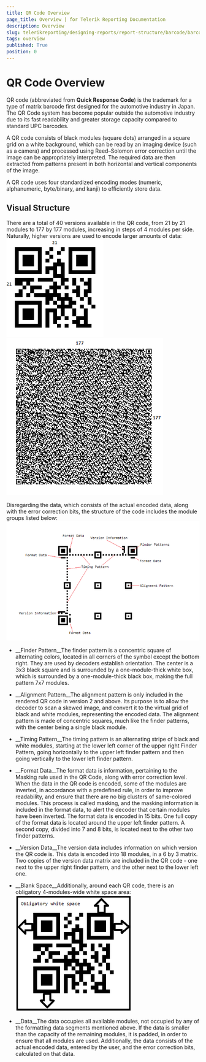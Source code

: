 ```yaml
---
title: QR Code Overview
page_title: Overview | for Telerik Reporting Documentation
description: Overview
slug: telerikreporting/designing-reports/report-structure/barcode/barcode-types/2d-barcodes/qr-code/overview
tags: overview
published: True
position: 0
---
```


# QR Code Overview



QR code (abbreviated from __Quick Response Code__) is the trademark for a type of matrix barcode         first designed for the automotive industry in Japan. The QR Code system has become popular outside the automotive industry due to its         fast readability and greater storage capacity compared to standard UPC barcodes.       

A QR code consists of black modules (square dots) arranged in a square grid on a white background, which can be read by an imaging device         (such as a camera) and processed using Reed–Solomon error correction until the image can be appropriately interpreted. The required data         are then extracted from patterns present in both horizontal and vertical components of the image.       

A QR code uses four standardized encoding modes (numeric, alphanumeric, byte/binary, and kanji) to efficiently store data.

## Visual Structure

There are a total of 40 versions available in the QR code, from 21 by 21 modules to 177 by 177 modules,           increasing in steps of 4 modules per side. Naturally, higher versions are used to encode larger amounts of data:           
  ![barcode-qrcode-version 1](images/Barcodes/barcode-qrcode-version1.png)  
  ![barcode-qrcode-version 40](images/Barcodes/barcode-qrcode-version40.png)

Disregarding the data, which consists of the actual encoded data, along with the error correction bits,           the structure of the code includes the module groups listed below:           
  ![barcode-qrcode-structure](images/Barcodes/barcode-qrcode-structure.png)

* __Finder Pattern__The finder pattern is a concentric square of alternating colors, located in all corners of the symbol               except the bottom right. They are used by decoders establish orientation. The center is a 3x3 black square               and is surrounded by a one-module-thick white box, which is surrounded by a one-module-thick black box, making               the full pattern 7x7 modules.             

* __Alignment Pattern__The alignment pattern is only included in the rendered QR code in version 2 and above. Its purpose is to               allow the decoder to scan a skewed image, and convert it to the virtual grid of black and white modules, representing               the encoded data. The alignment pattern is made of concentric squares, much like the finder patterns, with the center               being a single black module.             

* __Timing Pattern__The timing pattern is an alternating stripe of black and white modules, starting at the lower left corner of the               upper right Finder Pattern, going horizontally to the upper left finder pattern and then going vertically to the lower               left finder pattern.             

* __Format Data__The format data is information, pertaining to the Masking rule used in the QR Code, along with error correction level.               When the data in the QR code is encoded, some of the modules are inverted, in accordance with a predefined rule, in order               to improve readability, and ensure that there are no big clusters of same-colored modules. This process is called masking,               and the masking information is included in the format data, to alert the decoder that certain modules have been inverted.             The format data is encoded in 15 bits. One full copy of the format data is located around the upper left finder pattern.               A second copy, divided into 7 and 8 bits, is located next to the other two finder patterns.             

* __Version Data__The version data includes information on which version the QR code is. This data is encoded into 18 modules,               in a 6 by 3 matrix. Two copies of the version data matrix are included in the QR code - one next to the upper right               finder pattern, and the other next to the lower left one.             

* __Blank Space__Additionally, around each QR code, there is an obligatory 4-modules-wide white space area:   
  ![barcode-qrcode-blankspace](images/Barcodes/barcode-qrcode-blankspace.png)

* __Data__The data occupies all available modules, not occupied by any of the formatting data segments mentioned above.               If the data is smaller than the capacity of the remaining modules, it is padded, in order to ensure that all modules are used.               Additionally, the data consists of the actual encoded data, entered by the user, and the error correction bits, calculated on               that data.             
